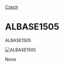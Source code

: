 
[Czech](./README.cs.md)
<!--- module --->
# ALBASE1505
<!--- Emodule --->

<!--- subtitle --->ALBASE1505<!--- Esubtitle --->

![ALBASE1505]()

<!--- description --->None<!--- Edescription --->
            